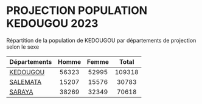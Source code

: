 # PROJECTION POPULATION KEDOUGOU 2023
	
Répartition de la population de KEDOUGOU par départements de projection selon le sexe
	
| Départements  | Homme | Femme | Total |
| --------- |:-----:|:-----:|:-----:|
| [KEDOUGOU](KEDOUGOU) | 56323 | 52995 | 109318 |
| [SALEMATA](SALEMATA) | 15207 | 15576 | 30783 |
| [SARAYA](SARAYA) | 38269 | 32349 | 70618 |
